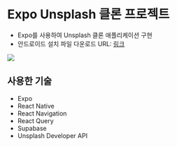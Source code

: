 # Expo Unsplash 클론 프로젝트

- Expo를 사용하여 Unsplash 클론 애플리케이션 구현
- 안드로이드 설치 파일 다운로드 URL: [링크](https://expo.dev/accounts/vigor-13/projects/expo-unsplash-clone/builds/672c5fc9-c5ca-44de-b37e-5e6def66d683)

![](./docs/1.gif)

## 사용한 기술

- Expo
- React Native
- React Navigation
- React Query
- Supabase
- Unsplash Developer API

